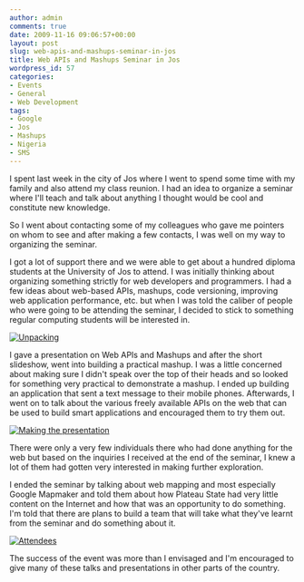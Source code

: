 ```yaml
---
author: admin
comments: true
date: 2009-11-16 09:06:57+00:00
layout: post
slug: web-apis-and-mashups-seminar-in-jos
title: Web APIs and Mashups Seminar in Jos
wordpress_id: 57
categories:
- Events
- General
- Web Development
tags:
- Google
- Jos
- Mashups
- Nigeria
- SMS
---
```


I spent last week in the city of Jos where I went to spend some time with my family and also attend my class reunion. I had an idea to organize a seminar where I'll teach and talk about anything I thought would be cool and constitute new knowledge.

So I went about contacting some of my colleagues who gave me pointers on whom to see and after making a few contacts, I was well on my way to organizing the seminar.

I got a lot of support there and we were able to get about a hundred diploma students at the University of Jos to attend. I was initially thinking about organizing something strictly for web developers and programmers. I had a few ideas about web-based APIs, mashups, code versioning, improving web application performance, etc. but when I was told the caliber of people who were going to be attending the seminar, I decided to stick to something regular computing students will be interested in.

[![Unpacking](http://blog.timakinbo.com/wp-content/uploads/2009/11/13112009022-300x225.jpg)](http://blog.timakinbo.com/wp-content/uploads/2009/11/13112009022.jpg)

I gave a presentation on Web APIs and Mashups and after the short slideshow, went into building a practical mashup. I was a little concerned about making sure I didn't speak over the top of their heads and so looked for something very practical to demonstrate a mashup. I ended up building an application that sent a text message to their mobile phones. Afterwards, I went on to talk about the various freely available APIs on the web that can be used to build smart applications and encouraged them to try them out.

[![Making the presentation](http://blog.timakinbo.com/wp-content/uploads/2009/11/13112009031-300x225.jpg)](http://blog.timakinbo.com/wp-content/uploads/2009/11/13112009031.jpg)

There were only a very few individuals there who had done anything for the web but based on the inquiries I received at the end of the seminar, I knew a lot of them had gotten very interested in making further exploration.

I ended the seminar by talking about web mapping and most especially Google Mapmaker and told them about how Plateau State had very little content on the Internet and how that was an opportunity to do something. I'm told that there are plans to build a team that will take what they've learnt from the seminar and do something about it.

[![Attendees](http://blog.timakinbo.com/wp-content/uploads/2009/11/13112009029-300x225.jpg)](http://blog.timakinbo.com/wp-content/uploads/2009/11/13112009029.jpg)

The success of the event was more than I envisaged and I'm encouraged to give many of these talks and presentations in other parts of the country.
